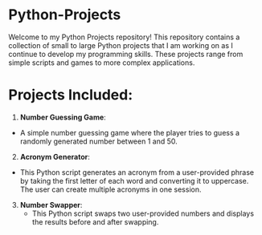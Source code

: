 # Python-Projects
Welcome to my Python Projects repository! This repository contains a collection of small to large Python projects that I am working on as I continue to develop my programming skills. These projects range from simple scripts and games to more complex applications.


# Projects Included:
1. **Number Guessing Game**:
  * A simple number guessing game where the player tries to guess a randomly generated number between 1 and 50.

2. **Acronym Generator**:
  * This Python script generates an acronym from a user-provided phrase by taking the first letter of each word and converting it to uppercase. The user can create multiple acronyms in one session.

3. **Number Swapper**:
   * This Python script swaps two user-provided numbers and displays the results before and after swapping.
